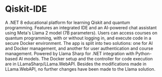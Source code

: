 # Qiskit-IDE
 A .NET 8 educational platform for learning Qiskit and quantum programming. Features an integrated IDE and an AI-powered chat assistant using Meta's Llama 2 model (7B parameters). Users can access courses on quantum programming, with or without logging in, and execute code in a secure Docker environment. The app is split into two solutions: one for AI and Docker management, and another for user authentication and course management. Powered by Llama Sharp for .NET integration with Python-based AI models. The Docker setup and the controller for code execution are in LLamaSharp/LLama.WebAPI. Besides the modifications made in LLama.WebAPI, no further changes have been made to the Llama solution.
